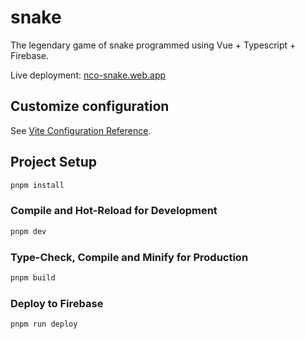 # snake
The legendary game of snake programmed using Vue + Typescript + Firebase. 

Live deployment: [nco-snake.web.app](https://nco-snake.web.app)

## Customize configuration

See [Vite Configuration Reference](https://vitejs.dev/config/).

## Project Setup

```sh
pnpm install
```

### Compile and Hot-Reload for Development

```sh
pnpm dev
```

### Type-Check, Compile and Minify for Production

```sh
pnpm build
```

### Deploy to Firebase

```sh
pnpm run deploy
```
